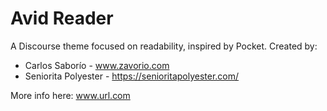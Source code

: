 # Avid Reader
A Discourse theme focused on readability, inspired by Pocket. Created by:
* Carlos Saborío - www.zavorio.com
* Seniorita Polyester - https://senioritapolyester.com/

More info here: www.url.com
